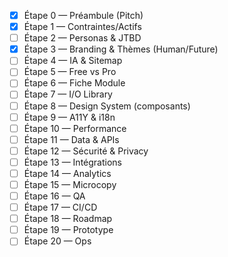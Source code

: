- [x] Étape 0 — Préambule (Pitch)
- [x] Étape 1 — Contraintes/Actifs
- [ ] Étape 2 — Personas & JTBD
- [x] Étape 3 — Branding & Thèmes (Human/Future)
- [ ] Étape 4 — IA & Sitemap
- [ ] Étape 5 — Free vs Pro
- [ ] Étape 6 — Fiche Module
- [ ] Étape 7 — I/O Library
- [ ] Étape 8 — Design System (composants)
- [ ] Étape 9 — A11Y & i18n
- [ ] Étape 10 — Performance
- [ ] Étape 11 — Data & APIs
- [ ] Étape 12 — Sécurité & Privacy
- [ ] Étape 13 — Intégrations
- [ ] Étape 14 — Analytics
- [ ] Étape 15 — Microcopy
- [ ] Étape 16 — QA
- [ ] Étape 17 — CI/CD
- [ ] Étape 18 — Roadmap
- [ ] Étape 19 — Prototype
- [ ] Étape 20 — Ops
